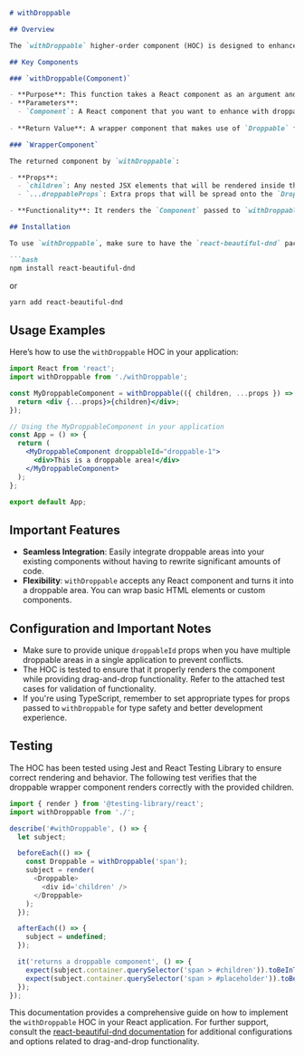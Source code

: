 ```markdown
# withDroppable

## Overview

The `withDroppable` higher-order component (HOC) is designed to enhance a React component by wrapping it in a `Droppable` area provided by the `react-beautiful-dnd` library. This feature enables drag-and-drop functionality, allowing users to drop draggable items within a designated area on the user interface.

## Key Components

### `withDroppable(Component)`

- **Purpose**: This function takes a React component as an argument and returns a new component that integrates the `Droppable` functionality.
- **Parameters**:
  - `Component`: A React component that you want to enhance with droppable capabilities.
  
- **Return Value**: A wrapper component that makes use of `Droppable` from `react-beautiful-dnd`, providing it with droppable properties and rendering the inner component.

### `WrapperComponent`

The returned component by `withDroppable`:

- **Props**:
  - `children`: Any nested JSX elements that will be rendered inside the droppable component.
  - `...droppableProps`: Extra props that will be spread onto the `Droppable`, allowing customization (like `droppableId`, `direction`, etc.).

- **Functionality**: It renders the `Component` passed to `withDroppable`, passing down the droppable props while also maintaining a reference to the droppable area and rendering the necessary placeholder.

## Installation

To use `withDroppable`, make sure to have the `react-beautiful-dnd` package installed in your project. You can install it via npm or yarn:

```bash
npm install react-beautiful-dnd
```

or 

```bash
yarn add react-beautiful-dnd
```

## Usage Examples

Here’s how to use the `withDroppable` HOC in your application:

```jsx
import React from 'react';
import withDroppable from './withDroppable';

const MyDroppableComponent = withDroppable(({ children, ...props }) => {
  return <div {...props}>{children}</div>;
});

// Using the MyDroppableComponent in your application
const App = () => {
  return (
    <MyDroppableComponent droppableId="droppable-1">
      <div>This is a droppable area!</div>
    </MyDroppableComponent>
  );
};

export default App;
```

## Important Features

- **Seamless Integration**: Easily integrate droppable areas into your existing components without having to rewrite significant amounts of code.
- **Flexibility**: `withDroppable` accepts any React component and turns it into a droppable area. You can wrap basic HTML elements or custom components.

## Configuration and Important Notes

- Make sure to provide unique `droppableId` props when you have multiple droppable areas in a single application to prevent conflicts.
- The HOC is tested to ensure that it properly renders the component while providing drag-and-drop functionality. Refer to the attached test cases for validation of functionality.
- If you're using TypeScript, remember to set appropriate types for props passed to `withDroppable` for type safety and better development experience.

## Testing

The HOC has been tested using Jest and React Testing Library to ensure correct rendering and behavior. The following test verifies that the droppable wrapper component renders correctly with the provided children.

```javascript
import { render } from '@testing-library/react';
import withDroppable from './';

describe('#withDroppable', () => {
  let subject;

  beforeEach(() => {
    const Droppable = withDroppable('span');
    subject = render(
      <Droppable>
        <div id='children' />
      </Droppable>
    );
  });

  afterEach(() => {
    subject = undefined;
  });

  it('returns a droppable component', () => {
    expect(subject.container.querySelector('span > #children')).toBeInTheDocument();
    expect(subject.container.querySelector('span > #placeholder')).toBeInTheDocument();
  });
});
```

This documentation provides a comprehensive guide on how to implement the `withDroppable` HOC in your React application. For further support, consult the [react-beautiful-dnd documentation](https://react-beautiful-dnd.netlify.app/) for additional configurations and options related to drag-and-drop functionality.
```